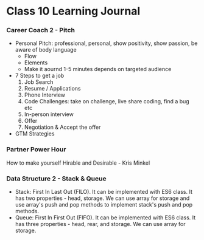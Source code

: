 # Class 10 Learning Journal

### Career Coach 2 - Pitch
  * Personal Pitch: professional, personal, show positivity, show passion, be aware of body language
    * Flow
    * Elements
    * Make it aournd 1-5 minutes depends on targeted audience
  * 7 Steps to get a job
    1. Job Search
    2. Resume / Applications
    3. Phone Interview
    4. Code Challenges: take on challenge, live share coding, find a bug etc
    5. In-person interview
    6. Offer
    7. Negotiation & Accept the offer
  * GTM Strategies

### Partner Power Hour
How to make yourself Hirable and Desirable - Kris Minkel

### Data Structure 2 - Stack & Queue
  * Stack: First In Last Out (FILO). It can be implemented with ES6 class. It has two properties - head, storage. We can use array for storage and use array's push and pop methods to implement stack's push and pop methods.
  * Queue: First In First Out (FIFO). It can be implemented with ES6 class. It has three properties - head, rear, and storage. We can use array for storage. 